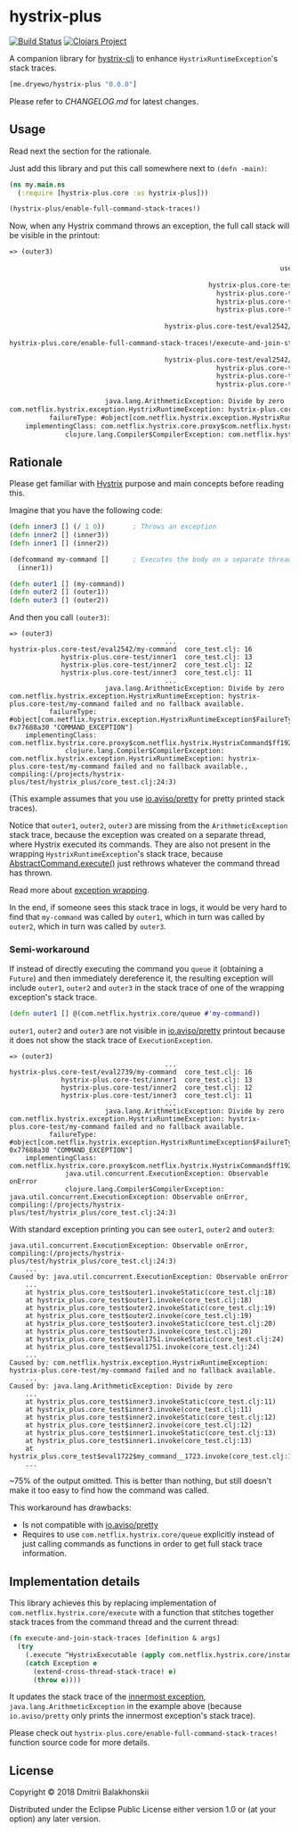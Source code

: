 # hystrix-plus
[![Build Status](https://travis-ci.org/dryewo/hystrix-plus.svg?branch=master)](https://travis-ci.org/dryewo/hystrix-plus)
[![Clojars Project](https://img.shields.io/clojars/v/me.dryewo/hystrix-plus.svg)](https://clojars.org/me.dryewo/hystrix-plus)

A companion library for [hystrix-clj] to enhance `HystrixRuntimeException`'s stack traces.

```clj
[me.dryewo/hystrix-plus "0.0.0"]
```

Please refer to _CHANGELOG.md_ for latest changes.

## Usage

Read next the section for the rationale.

Just add this library and put this call somewhere next to `(defn -main)`:

```clj
(ns my.main.ns
  (:require [hystrix-plus.core :as hystrix-plus]))

(hystrix-plus/enable-full-command-stack-traces!)
```

Now, when any Hystrix command throws an exception, the full call stack will be visible in the printout:

```clj
=> (outer3)
                                                                              ...                   
                                                                    user/eval2569      REPL Input   
                                                                              ...                   
                                                  hystrix-plus.core-test/eval2573  core_test.clj: 24
                                                    hystrix-plus.core-test/outer3  core_test.clj: 20
                                                    hystrix-plus.core-test/outer2  core_test.clj: 19
                                                    hystrix-plus.core-test/outer1  core_test.clj: 18
                                                                              ...                   
                                       hystrix-plus.core-test/eval2542/my-command  core_test.clj: 15
                                                                              ...                   
hystrix-plus.core/enable-full-command-stack-traces!/execute-and-join-stack-traces       core.clj: 44
                                                                              ...                   
                                       hystrix-plus.core-test/eval2542/my-command  core_test.clj: 16
                                                    hystrix-plus.core-test/inner1  core_test.clj: 13
                                                    hystrix-plus.core-test/inner2  core_test.clj: 12
                                                    hystrix-plus.core-test/inner3  core_test.clj: 11
                                                                              ...                   
                        java.lang.ArithmeticException: Divide by zero
com.netflix.hystrix.exception.HystrixRuntimeException: hystrix-plus.core-test/my-command failed and no fallback available.
          failureType: #object[com.netflix.hystrix.exception.HystrixRuntimeException$FailureType 0x77688a30 "COMMAND_EXCEPTION"]
    implementingClass: com.netflix.hystrix.core.proxy$com.netflix.hystrix.HystrixCommand$ff19274a
              clojure.lang.Compiler$CompilerException: com.netflix.hystrix.exception.HystrixRuntimeException: hystrix-plus.core-test/my-command failed and no fallback available., compiling:(/projects/hystrix-plus/test/hystrix_plus/core_test.clj:24:3)
```

## Rationale

Please get familiar with [Hystrix] purpose and main concepts before reading this.

Imagine that you have the following code:

```clj
(defn inner3 [] (/ 1 0))       ; Throws an exception
(defn inner2 [] (inner3))
(defn inner1 [] (inner2))

(defcommand my-command []      ; Executes the body on a separate thread
  (inner1))

(defn outer1 [] (my-command))
(defn outer2 [] (outer1))
(defn outer3 [] (outer2))
```

And then you call `(outer3)`:

```
=> (outer3)
                                       ...                   
hystrix-plus.core-test/eval2542/my-command  core_test.clj: 16
             hystrix-plus.core-test/inner1  core_test.clj: 13
             hystrix-plus.core-test/inner2  core_test.clj: 12
             hystrix-plus.core-test/inner3  core_test.clj: 11
                                       ...                   
                        java.lang.ArithmeticException: Divide by zero
com.netflix.hystrix.exception.HystrixRuntimeException: hystrix-plus.core-test/my-command failed and no fallback available.
          failureType: #object[com.netflix.hystrix.exception.HystrixRuntimeException$FailureType 0x77688a30 "COMMAND_EXCEPTION"]
    implementingClass: com.netflix.hystrix.core.proxy$com.netflix.hystrix.HystrixCommand$ff19274a
              clojure.lang.Compiler$CompilerException: com.netflix.hystrix.exception.HystrixRuntimeException: hystrix-plus.core-test/my-command failed and no fallback available., compiling:(/projects/hystrix-plus/test/hystrix_plus/core_test.clj:24:3)
```

(This example assumes that you use [io.aviso/pretty] for pretty printed stack traces).

Notice that `outer1`, `outer2`, `outer3` are missing from the `ArithmeticException` stack trace,
because the exception was created on a separate thread, where Hystrix executed its commands.
They are also not present in the wrapping `HystrixRuntimeException`'s stack trace, because [AbstractCommand.execute()](https://github.com/Netflix/Hystrix/blob/7f5a0afc23aa5ff82320560a04d4c81a45efd67c/hystrix-core/src/main/java/com/netflix/hystrix/HystrixCommand.java#L342)
just rethrows whatever the command thread has thrown.

Read more about [exception wrapping].

In the end, if someone sees this stack trace in logs, it would be very hard to find that `my-command`
was called by `outer1`, which in turn was called by `outer2`, which in turn was called by `outer3`.

### Semi-workaround

If instead of directly executing the command you `queue` it (obtaining a `Future`) and then immediately dereference it,
the resulting exception will include `outer1`, `outer2` and `outer3` in the stack trace of one of the wrapping exception's stack trace.

```clj
(defn outer1 [] @(com.netflix.hystrix.core/queue #'my-command))
```

`outer1`, `outer2` and `outer3` are not visible in [io.aviso/pretty] printout because it does not show the stack trace of `ExecutionException`.

```
=> (outer3)
                                       ...                   
hystrix-plus.core-test/eval2739/my-command  core_test.clj: 16
             hystrix-plus.core-test/inner1  core_test.clj: 13
             hystrix-plus.core-test/inner2  core_test.clj: 12
             hystrix-plus.core-test/inner3  core_test.clj: 11
                                       ...                   
                        java.lang.ArithmeticException: Divide by zero
com.netflix.hystrix.exception.HystrixRuntimeException: hystrix-plus.core-test/my-command failed and no fallback available.
          failureType: #object[com.netflix.hystrix.exception.HystrixRuntimeException$FailureType 0x77688a30 "COMMAND_EXCEPTION"]
    implementingClass: com.netflix.hystrix.core.proxy$com.netflix.hystrix.HystrixCommand$ff19274a
              java.util.concurrent.ExecutionException: Observable onError
              clojure.lang.Compiler$CompilerException: java.util.concurrent.ExecutionException: Observable onError, compiling:(/projects/hystrix-plus/test/hystrix_plus/core_test.clj:24:3)
```

With standard exception printing you can see `outer1`, `outer2` and `outer3`:

```
java.util.concurrent.ExecutionException: Observable onError, compiling:(/projects/hystrix-plus/test/hystrix_plus/core_test.clj:24:3)
	...
Caused by: java.util.concurrent.ExecutionException: Observable onError
	...
	at hystrix_plus.core_test$outer1.invokeStatic(core_test.clj:18)
	at hystrix_plus.core_test$outer1.invoke(core_test.clj:18)
	at hystrix_plus.core_test$outer2.invokeStatic(core_test.clj:19)
	at hystrix_plus.core_test$outer2.invoke(core_test.clj:19)
	at hystrix_plus.core_test$outer3.invokeStatic(core_test.clj:20)
	at hystrix_plus.core_test$outer3.invoke(core_test.clj:20)
	at hystrix_plus.core_test$eval1751.invokeStatic(core_test.clj:24)
	at hystrix_plus.core_test$eval1751.invoke(core_test.clj:24)
	...
Caused by: com.netflix.hystrix.exception.HystrixRuntimeException: hystrix-plus.core-test/my-command failed and no fallback available.
	...
Caused by: java.lang.ArithmeticException: Divide by zero
	...
	at hystrix_plus.core_test$inner3.invokeStatic(core_test.clj:11)
	at hystrix_plus.core_test$inner3.invoke(core_test.clj:11)
	at hystrix_plus.core_test$inner2.invokeStatic(core_test.clj:12)
	at hystrix_plus.core_test$inner2.invoke(core_test.clj:12)
	at hystrix_plus.core_test$inner1.invokeStatic(core_test.clj:13)
	at hystrix_plus.core_test$inner1.invoke(core_test.clj:13)
	at hystrix_plus.core_test$eval1722$my_command__1723.invoke(core_test.clj:16)
	...
```

~75% of the output omitted. This is better than nothing, but still doesn't make it too easy to find how the command was called.

This workaround has drawbacks:

* Is not compatible with [io.aviso/pretty]
* Requires to use `com.netflix.hystrix.core/queue` explicitly instead of just calling commands as functions in order to get full stack trace information.

## Implementation details

This library achieves this by replacing implementation of `com.netflix.hystrix.core/execute` with a function that
stitches together stack traces from the command thread and the current thread:

```clj
(fn execute-and-join-stack-traces [definition & args]
  (try
    (.execute ^HystrixExecutable (apply com.netflix.hystrix.core/instantiate definition args))
    (catch Exception e
      (extend-cross-thread-stack-trace! e)
      (throw e))))
```

It updates the stack trace of the [innermost exception][exception wrapping], `java.lang.ArithmeticException` in the example above
(because `io.aviso/pretty` only prints the innermost exception's stack trace).

Please check out `hystrix-plus.core/enable-full-command-stack-traces!` function source code for more details.


## License

Copyright © 2018 Dmitrii Balakhonskii

Distributed under the Eclipse Public License either version 1.0 or (at
your option) any later version.


[hystrix-clj]: https://github.com/Netflix/Hystrix/tree/master/hystrix-contrib/hystrix-clj
[Hystrix]: https://github.com/Netflix/Hystrix/wiki
[io.aviso/pretty]: https://github.com/AvisoNovate/pretty
[exception wrapping]: http://tutorials.jenkov.com/java-exception-handling/exception-wrapping.html
